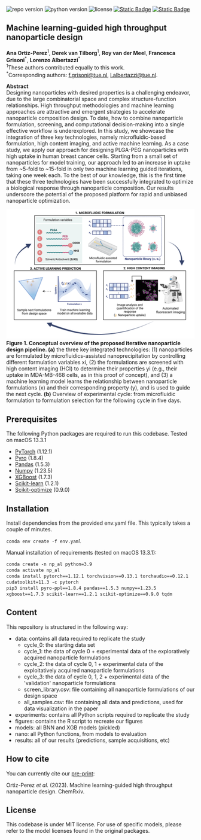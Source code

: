 ![repo version](https://img.shields.io/badge/Version-v.%201.0-green)
![python version](https://img.shields.io/badge/python-3.9_|_3.10_|_3.11-blue)
![license](https://img.shields.io/badge/license-MIT-orange)
[![Static Badge](https://img.shields.io/badge/ChemRxiv-10.26434/chemrxiv--2023-sqb5c)](https://doi.org/10.26434/chemrxiv-2023-sqb5c)
[![Static Badge](https://img.shields.io/badge/Zenodo-10.5281/zenodo.xxxxxxx-54af7d)](https:///zenodo.org/records/xxxxxx)



<h2 id="Title">Machine learning-guided high throughput nanoparticle design</h2>

**Ana Ortiz-Perez**<sup>1</sup>, **Derek van Tilborg**<sup>1</sup>, **Roy van der Meel**, **Francesca Grisoni**<sup>\*</sup>, **Lorenzo Albertazzi**<sup>\*</sup>\
<sup>1</sup>These authors contributed equally to this work.\
<sup>\*</sup>Corresponding authors: f.grisoni@tue.nl, l.albertazzi@tue.nl.

**Abstract**\
Designing nanoparticles with desired properties is a challenging endeavor, due to the large combinatorial space and complex structure-function relationships. High throughput methodologies and machine learning approaches are attractive and emergent strategies to accelerate nanoparticle composition design. To date, how to combine nanoparticle formulation, screening, and computational decision-making into a single effective workflow is underexplored. In this study, we showcase the integration of three key technologies, namely microfluidic-based formulation, high content imaging, and active machine learning. As a case study, we apply our approach for designing PLGA-PEG nanoparticles with high uptake in human breast cancer cells. Starting from a small set of nanoparticles for model training, our approach led to an increase in uptake from ~5-fold to ~15-fold in only two machine learning guided iterations, taking one week each. To the best of our knowledge, this is the first time that these three technologies have been successfully integrated to optimize a biological response through nanoparticle composition. Our results underscore the potential of the proposed platform for rapid and unbiased nanoparticle optimization.


![Figure 1](figures/fig_summary.png?raw=true "Figure1")
**Figure 1. Conceptual overview of the proposed iterative nanoparticle design pipeline. (a)** the three key integrated technologies: (1) nanoparticles are formulated by microfluidics-assisted nanoprecipitation by controlling different formulation variables xi, (2) the formulations are screened with high content imaging (HCI) to determine their properties yi (e.g., their uptake in MDA-MB-468 cells, as in this proof of concept), and (3) a machine learning model learns the relationship between nanoparticle formulations (x) and their corresponding property (y), and is used to guide the next cycle. **(b)** Overview of experimental cycle: from microfluidic formulation to formulation selection for the following cycle in five days.



<!-- Prerequisites-->
<h2 id="Prerequisites">Prerequisites</h2>

The following Python packages are required to run this codebase. Tested on macOS 13.3.1
- [PyTorch](https://pytorch.org/) (1.12.1)
- [Pyro](http://pyro.ai/) (1.8.4)
- [Pandas](https://pandas.pydata.org/) (1.5.3)
- [Numpy](https://numpy.org/) (1.23.5)
- [XGBoost](https://xgboost.readthedocs.io/) (1.7.3)
- [Scikit-learn](https://scikit-learn.org/) (1.2.1)
- [Scikit-optimize](https://scikit-optimize.github.io/) (0.9.0)


<h2 id="Installation">Installation</h2>
Install dependencies from the provided env.yaml file. This typically takes a couple of minutes.

```conda env create -f env.yaml```

Manual installation of requirements (tested on macOS 13.3.1):

```angular2html
conda create -n np_al python=3.9
conda activate np_al
conda install pytorch==1.12.1 torchvision==0.13.1 torchaudio==0.12.1 cudatoolkit=11.3 -c pytorch
pip3 install pyro-ppl==1.8.4 pandas==1.5.3 numpy==1.23.5 xgboost==1.7.3 scikit-learn==1.2.1 scikit-optimize==0.9.0 tqdm
```

<!-- Content-->
<h2 id="content">Content</h2>

This repository is structured in the following way:

- data: contains all data required to replicate the study
  - cycle_0: the starting data set
  - cycle_1: the data of cycle 0 + experimental data of the exploratively acquired nanoparticle formulations
  - cycle_2: the data of cycle 0, 1 + experimental data of the exploitatively acquired nanoparticle formulations
  - cycle_3: the data of cycle 0, 1, 2 + experimental data of the 'validation' nanoparticle formulations
  - screen_library.csv: file containing all nanoparticle formulations of our design space
  - all_samples.csv: file containing all data and predictions, used for data visualization in the paper
- experiments: contains all Python scripts required to replicate the study
- figures: contains the R script to recreate our figures
- models: all BNN and XGB models (pickled)
- nano: all Python functions, from models to evaluation
- results: all of our results (predictions, sample acquisitions, etc)

<!-- How to cite-->
<h2 id="How-to-cite">How to cite</h2>

You can currently cite our [pre-print](https://doi.org/10.26434/chemrxiv-2023-sqb5c):

Ortiz-Perez *et al.* (2023). Machine learning-guided high throughput nanoparticle design. ChemRxiv.   


<!-- License-->
<h2 id="License">License</h2>

This codebase is under MIT license. For use of specific models, please refer to the model licenses found in the original 
packages.